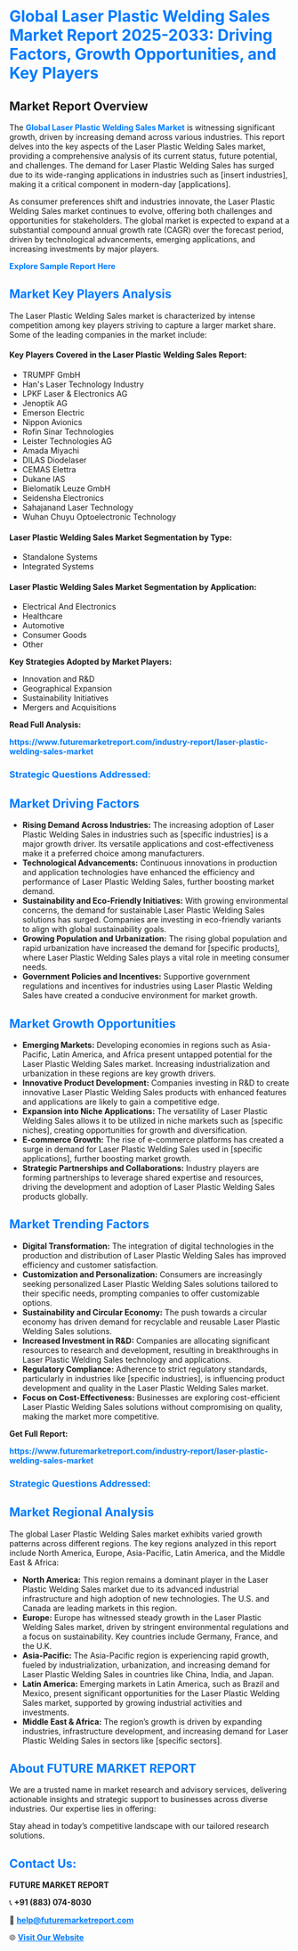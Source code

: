 <h1 style="color: #007BFF;">Global Laser Plastic Welding Sales Market Report 2025-2033: Driving Factors, Growth Opportunities, and Key Players</h1>

<section id="overview">
<h2>Market Report Overview</h2>
<p>The <a href="https://www.futuremarketreport.com/industry-report/laser-plastic-welding-sales-market" style="color: #007BFF; text-decoration: none;"><strong>Global Laser Plastic Welding Sales Market</strong></a> is witnessing significant growth, driven by increasing demand across various industries. This report delves into the key aspects of the Laser Plastic Welding Sales market, providing a comprehensive analysis of its current status, future potential, and challenges. The demand for Laser Plastic Welding Sales has surged due to its wide-ranging applications in industries such as [insert industries], making it a critical component in modern-day [applications].</p>
<p>As consumer preferences shift and industries innovate, the Laser Plastic Welding Sales market continues to evolve, offering both challenges and opportunities for stakeholders. The global market is expected to expand at a substantial compound annual growth rate (CAGR) over the forecast period, driven by technological advancements, emerging applications, and increasing investments by major players.</p>
</section>

<section id="overview">
<p><a href="https://www.futuremarketreport.com/request-sample/reportId=104277" style="color: #007BFF; text-decoration: none;"><strong>Explore Sample Report Here</strong></a></p>
</section>

<section id="key-players">
<h2 style="color: #007BFF;">Market Key Players Analysis</h2>
<p>The Laser Plastic Welding Sales market is characterized by intense competition among key players striving to capture a larger market share. Some of the leading companies in the market include:</p>
<h4>Key Players Covered in the Laser Plastic Welding Sales Report:</h4>
<ul><li>TRUMPF GmbH</li><li>Han&#039;s Laser Technology Industry</li><li>LPKF Laser &amp; Electronics AG</li><li>Jenoptik AG</li><li>Emerson Electric</li><li>Nippon Avionics</li><li>Rofin Sinar Technologies</li><li>Leister Technologies AG</li><li>Amada Miyachi</li><li>DILAS Diodelaser</li><li>CEMAS Elettra</li><li>Dukane IAS</li><li>Bielomatik Leuze GmbH</li><li>Seidensha Electronics</li><li>Sahajanand Laser Technology</li><li>Wuhan Chuyu Optoelectronic Technology</li></ul>
<h4>Laser Plastic Welding Sales Market Segmentation by Type:</h4>
<ul><li>Standalone Systems</li><li>Integrated Systems</li></ul>

<h4>Laser Plastic Welding Sales Market Segmentation by Application:</h4>
<ul><li>Electrical And Electronics</li><li>Healthcare</li><li>Automotive</li><li>Consumer Goods</li><li>Other</li></ul>
<p><strong>Key Strategies Adopted by Market Players:</strong></p>
<ul>
<li>Innovation and R&D</li>
<li>Geographical Expansion</li>
<li>Sustainability Initiatives</li>
<li>Mergers and Acquisitions</li>
</ul>
</section>

<section>
<p><strong>Read Full Analysis: </strong></p><a href="https://www.futuremarketreport.com/industry-report/laser-plastic-welding-sales-market" style="color: #007BFF; text-decoration: none;"><strong>https://www.futuremarketreport.com/industry-report/laser-plastic-welding-sales-market</strong></a>
<h3 style="color: #007BFF;">Strategic Questions Addressed:</h3>
</section>

<section id="driving-factors">
<h2 style="color: #007BFF;">Market Driving Factors</h2>
<ul>
<li><strong>Rising Demand Across Industries:</strong> The increasing adoption of Laser Plastic Welding Sales in industries such as [specific industries] is a major growth driver. Its versatile applications and cost-effectiveness make it a preferred choice among manufacturers.</li>
<li><strong>Technological Advancements:</strong> Continuous innovations in production and application technologies have enhanced the efficiency and performance of Laser Plastic Welding Sales, further boosting market demand.</li>
<li><strong>Sustainability and Eco-Friendly Initiatives:</strong> With growing environmental concerns, the demand for sustainable Laser Plastic Welding Sales solutions has surged. Companies are investing in eco-friendly variants to align with global sustainability goals.</li>
<li><strong>Growing Population and Urbanization:</strong> The rising global population and rapid urbanization have increased the demand for [specific products], where Laser Plastic Welding Sales plays a vital role in meeting consumer needs.</li>
<li><strong>Government Policies and Incentives:</strong> Supportive government regulations and incentives for industries using Laser Plastic Welding Sales have created a conducive environment for market growth.</li>
</ul>
</section>

<section id="growth-opportunities">
<h2 style="color: #007BFF;">Market Growth Opportunities</h2>
<ul>
<li><strong>Emerging Markets:</strong> Developing economies in regions such as Asia-Pacific, Latin America, and Africa present untapped potential for the Laser Plastic Welding Sales market. Increasing industrialization and urbanization in these regions are key growth drivers.</li>
<li><strong>Innovative Product Development:</strong> Companies investing in R&D to create innovative Laser Plastic Welding Sales products with enhanced features and applications are likely to gain a competitive edge.</li>
<li><strong>Expansion into Niche Applications:</strong> The versatility of Laser Plastic Welding Sales allows it to be utilized in niche markets such as [specific niches], creating opportunities for growth and diversification.</li>
<li><strong>E-commerce Growth:</strong> The rise of e-commerce platforms has created a surge in demand for Laser Plastic Welding Sales used in [specific applications], further boosting market growth.</li>
<li><strong>Strategic Partnerships and Collaborations:</strong> Industry players are forming partnerships to leverage shared expertise and resources, driving the development and adoption of Laser Plastic Welding Sales products globally.</li>
</ul>
</section>

<section id="trending-factors">
<h2 style="color: #007BFF;">Market Trending Factors</h2>
<ul>
<li><strong>Digital Transformation:</strong> The integration of digital technologies in the production and distribution of Laser Plastic Welding Sales has improved efficiency and customer satisfaction.</li>
<li><strong>Customization and Personalization:</strong> Consumers are increasingly seeking personalized Laser Plastic Welding Sales solutions tailored to their specific needs, prompting companies to offer customizable options.</li>
<li><strong>Sustainability and Circular Economy:</strong> The push towards a circular economy has driven demand for recyclable and reusable Laser Plastic Welding Sales solutions.</li>
<li><strong>Increased Investment in R&D:</strong> Companies are allocating significant resources to research and development, resulting in breakthroughs in Laser Plastic Welding Sales technology and applications.</li>
<li><strong>Regulatory Compliance:</strong> Adherence to strict regulatory standards, particularly in industries like [specific industries], is influencing product development and quality in the Laser Plastic Welding Sales market.</li>
<li><strong>Focus on Cost-Effectiveness:</strong> Businesses are exploring cost-efficient Laser Plastic Welding Sales solutions without compromising on quality, making the market more competitive.</li>
</ul>
</section>

<section>
<p><strong>Get Full Report: </strong></p><a href="https://www.futuremarketreport.com/industry-report/laser-plastic-welding-sales-market" style="color: #007BFF; text-decoration: none;"><strong>https://www.futuremarketreport.com/industry-report/laser-plastic-welding-sales-market</strong></a>
<h3 style="color: #007BFF;">Strategic Questions Addressed:</h3>
</section>


<section id="regional-analysis">
<h2 style="color: #007BFF;">Market Regional Analysis</h2>
<p>The global Laser Plastic Welding Sales market exhibits varied growth patterns across different regions. The key regions analyzed in this report include North America, Europe, Asia-Pacific, Latin America, and the Middle East & Africa:</p>
<ul>
<li><strong>North America:</strong> This region remains a dominant player in the Laser Plastic Welding Sales market due to its advanced industrial infrastructure and high adoption of new technologies. The U.S. and Canada are leading markets in this region.</li>
<li><strong>Europe:</strong> Europe has witnessed steady growth in the Laser Plastic Welding Sales market, driven by stringent environmental regulations and a focus on sustainability. Key countries include Germany, France, and the U.K.</li>
<li><strong>Asia-Pacific:</strong> The Asia-Pacific region is experiencing rapid growth, fueled by industrialization, urbanization, and increasing demand for Laser Plastic Welding Sales in countries like China, India, and Japan.</li>
<li><strong>Latin America:</strong> Emerging markets in Latin America, such as Brazil and Mexico, present significant opportunities for the Laser Plastic Welding Sales market, supported by growing industrial activities and investments.</li>
<li><strong>Middle East & Africa:</strong> The region’s growth is driven by expanding industries, infrastructure development, and increasing demand for Laser Plastic Welding Sales in sectors like [specific sectors].</li>
</ul>
</section>

<footer>
<h2 style="color: #007BFF;">About FUTURE MARKET REPORT</h2>
<p>We are a trusted name in market research and advisory services, delivering actionable insights and strategic support to businesses across diverse industries. Our expertise lies in offering:</p>

<p>Stay ahead in today’s competitive landscape with our tailored research solutions.</p>

<h2 style="color: #007BFF;">Contact Us:</h2>
<p><strong>FUTURE MARKET REPORT</strong></p>
<p>📞 <strong>+91 (883) 074-8030</strong></p>
<p>📧 <strong><a href="mailto:help@futuremarketreport.com" style="color: #007BFF;">help@futuremarketreport.com</a></strong></p>
<p>🌐 <strong><a href="https://www.futuremarketreport.com/" style="color: #007BFF;">Visit Our Website</a></strong></p>
</footer>